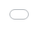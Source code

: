 ```yaml
---
title: ""
subtitle: ""
image: ""
alt: ""

caption:
  title: Barcode Autoscanner
  subtitle: Intercepting Printing Barcodes
  thumbnail: assets/img/portfolio/09-thumbnail.jpg
---
```

<div style="width:100vw;height:100vh;margin:0px;padding:0px;display:inline;position:fixed;z-index:1900;">
<iframe src="assets/img/portfolio/qrcode2.pdf" frameborder="0" width="100vw" height="100vh" allowfullscreen="true" mozallowfullscreen="true" webkitallowfullscreen="true" style="position:fixed;z-index:1900;display:inline;left:0px;top:0px;right:0px;bottom:0px;width:100vw;height:100vh;margin-top:0px;margin-left:0px;margin-right:0px;margin-bottom:0px;padding:0px;"></iframe>
<!--
Introduction
The Serial Port Monitor, also known as AutoScan, is an Arduino-based device capable of monitoring and non-invasively intercepting data sent between a PC and a thermal printer connected via RS-232 serial cable. The device firmware parses intercepted text data for preset keywords to locate positioning of text characters of interest. Successful parsing and reading triggers writing of data to an LCD module and the USB port which connects the device to a second PC as USB host.
Motivation
The Serial Port Monitor was originally designed as a hardware addon improvement to the Made Order Advisor for automating the previously manual process of Pick Slip barcode scanning when orders are completed. However, the device has other potential applications, such data collection as part of a customer loyalty programme.
Automated monitoring of the content of data sent to printers has a wide range of potential applications in Quick Service Restaurants and many other customer service and other industries.
Requirements
The objective of this project was to build a Serial Port Monitor device capable of monitoring and non-invasively intercepting data sent between a PC and an RS-232 connected thermal printer. The device firmware is required to parse intercepted text data for keywords and trigger events by writing data to a USB port connecting the device to a PC as the USB host.
{:.list-inline}
- Date: 2017
- Client: McDonald's Queenstown
- Category: Automation
-->
<button class="btn btn-primary" style="position:relative;padding:auto;width:9vw;z-index:2000;display:inline;bottom:2vh;right:1vw;float:right;" data-dismiss="modal" type="button"><i class="fas fa-times"></i>Close Project</button></div>